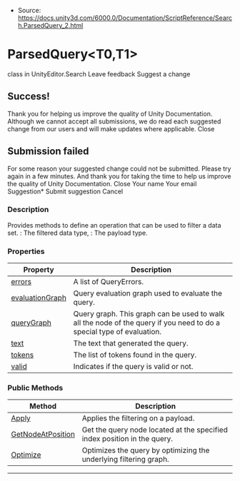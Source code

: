 * Source: https://docs.unity3d.com/6000.0/Documentation/ScriptReference/Search.ParsedQuery_2.html

# ParsedQuery<T0,T1>
class in UnityEditor.Search
Leave feedback
Suggest a change
## Success!
Thank you for helping us improve the quality of Unity Documentation. Although we cannot accept all submissions, we do read each suggested change from our users and will make updates where applicable.
Close
## Submission failed
For some reason your suggested change could not be submitted. Please <a>try again</a> in a few minutes. And thank you for taking the time to help us improve the quality of Unity Documentation.
Close
Your name Your email Suggestion* Submit suggestion
Cancel
### Description
Provides methods to define an operation that can be used to filter a data set.
<TData>: The filtered data type, <TPayload>: The payload type.
### Properties
Property | Description  
---|---  
[errors](https://docs.unity3d.com/6000.0/Documentation/ScriptReference/Search.ParsedQuery_2-errors.html) | A list of QueryErrors.  
[evaluationGraph](https://docs.unity3d.com/6000.0/Documentation/ScriptReference/Search.ParsedQuery_2-evaluationGraph.html) | Query evaluation graph used to evaluate the query.  
[queryGraph](https://docs.unity3d.com/6000.0/Documentation/ScriptReference/Search.ParsedQuery_2-queryGraph.html) | Query graph. This graph can be used to walk all the node of the query if you need to do a special type of evaluation.  
[text](https://docs.unity3d.com/6000.0/Documentation/ScriptReference/Search.ParsedQuery_2-text.html) | The text that generated the query.  
[tokens](https://docs.unity3d.com/6000.0/Documentation/ScriptReference/Search.ParsedQuery_2-tokens.html) | The list of tokens found in the query.  
[valid](https://docs.unity3d.com/6000.0/Documentation/ScriptReference/Search.ParsedQuery_2-valid.html) | Indicates if the query is valid or not.  
### Public Methods
Method | Description  
---|---  
[Apply](https://docs.unity3d.com/6000.0/Documentation/ScriptReference/Search.ParsedQuery_2.Apply.html) | Applies the filtering on a payload.  
[GetNodeAtPosition](https://docs.unity3d.com/6000.0/Documentation/ScriptReference/Search.ParsedQuery_2.GetNodeAtPosition.html) | Get the query node located at the specified index position in the query.  
[Optimize](https://docs.unity3d.com/6000.0/Documentation/ScriptReference/Search.ParsedQuery_2.Optimize.html) | Optimizes the query by optimizing the underlying filtering graph.  
* * *
